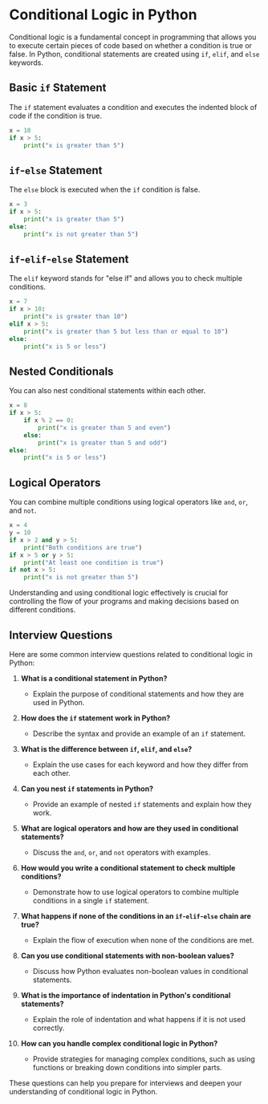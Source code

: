 # Conditional Logic in Python

Conditional logic is a fundamental concept in programming that allows you to execute certain pieces of code based on whether a condition is true or false. In Python, conditional statements are created using `if`, `elif`, and `else` keywords.

## Basic `if` Statement

The `if` statement evaluates a condition and executes the indented block of code if the condition is true.

```python
x = 10
if x > 5:
    print("x is greater than 5")
```

## `if`-`else` Statement

The `else` block is executed when the `if` condition is false.

```python
x = 3
if x > 5:
    print("x is greater than 5")
else:
    print("x is not greater than 5")
```

## `if`-`elif`-`else` Statement

The `elif` keyword stands for "else if" and allows you to check multiple conditions.

```python
x = 7
if x > 10:
    print("x is greater than 10")
elif x > 5:
    print("x is greater than 5 but less than or equal to 10")
else:
    print("x is 5 or less")
```

## Nested Conditionals

You can also nest conditional statements within each other.

```python
x = 8
if x > 5:
    if x % 2 == 0:
        print("x is greater than 5 and even")
    else:
        print("x is greater than 5 and odd")
else:
    print("x is 5 or less")
```

## Logical Operators

You can combine multiple conditions using logical operators like `and`, `or`, and `not`.

```python
x = 4
y = 10
if x > 2 and y > 5:
    print("Both conditions are true")
if x > 5 or y > 5:
    print("At least one condition is true")
if not x > 5:
    print("x is not greater than 5")
```

Understanding and using conditional logic effectively is crucial for controlling the flow of your programs and making decisions based on different conditions.

## Interview Questions

Here are some common interview questions related to conditional logic in Python:

1. **What is a conditional statement in Python?**
    - Explain the purpose of conditional statements and how they are used in Python.

2. **How does the `if` statement work in Python?**
    - Describe the syntax and provide an example of an `if` statement.

3. **What is the difference between `if`, `elif`, and `else`?**
    - Explain the use cases for each keyword and how they differ from each other.

4. **Can you nest `if` statements in Python?**
    - Provide an example of nested `if` statements and explain how they work.

5. **What are logical operators and how are they used in conditional statements?**
    - Discuss the `and`, `or`, and `not` operators with examples.

6. **How would you write a conditional statement to check multiple conditions?**
    - Demonstrate how to use logical operators to combine multiple conditions in a single `if` statement.

7. **What happens if none of the conditions in an `if`-`elif`-`else` chain are true?**
    - Explain the flow of execution when none of the conditions are met.

8. **Can you use conditional statements with non-boolean values?**
    - Discuss how Python evaluates non-boolean values in conditional statements.

9. **What is the importance of indentation in Python's conditional statements?**
    - Explain the role of indentation and what happens if it is not used correctly.

10. **How can you handle complex conditional logic in Python?**
     - Provide strategies for managing complex conditions, such as using functions or breaking down conditions into simpler parts.

These questions can help you prepare for interviews and deepen your understanding of conditional logic in Python.